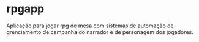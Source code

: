 # rpgapp
Aplicação para jogar rpg de mesa com sistemas de automação de grenciamento de campanha do narrador e de personagem dos jogadores.
